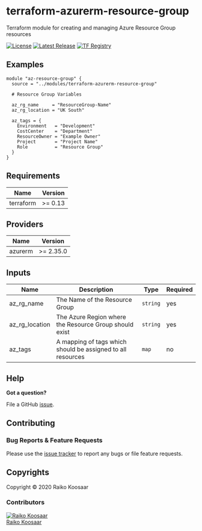 # terraform-azurerm-resource-group

Terraform module for creating and managing Azure Resource Group resources

[![License](https://img.shields.io/badge/License-MIT-blue.svg)](LICENSE)
[![Latest Release](https://img.shields.io/github/v/release/rkoosaar/terraform-azurerm-resource-group?cacheSeconds=36)](https://github.com/rkoosaar/terraform-azurerm-resource-group/releases/latest)
[![TF Registry](https://img.shields.io/badge/terraform-registry-blue.svg)](https://registry.terraform.io/modules/rkoosaar/resource-group/azurerm/)

## Examples

```
module "az-resource-group" {
  source = "../modules/terraform-azurerm-resource-group"

  # Resource Group Variables

  az_rg_name     = "ResourceGroup-Name"
  az_rg_location = "UK South"

  az_tags = {
    Environment   = "Development"
    CostCenter    = "Department"
    ResourceOwner = "Example Owner"
    Project       = "Project Name"
    Role          = "Resource Group"
  }
}
```
<!-- BEGINNING OF PRE-COMMIT-TERRAFORM DOCS HOOK -->
## Requirements

| Name | Version |
| --- | --- |
| terraform | >= 0.13 |

## Providers

| Name | Version |
| --- | --- |
| azurerm | >= 2.35.0 |

## Inputs

| Name | Description | Type | Required |
| --- | --- | --- | --- |
| az_rg_name | The Name of the Resource Group | `string` | yes |
| az_rg_location | The Azure Region where the Resource Group should exist | `string` | yes |
| az_tags | A mapping of tags which should be assigned to all resources | `map` | no |


<!-- END OF PRE-COMMIT-TERRAFORM DOCS HOOK -->

## Help

**Got a question?**

File a GitHub [issue](https://github.com/rkoosaar/terraform-azurerm-resource-group/issues).

## Contributing

### Bug Reports & Feature Requests

Please use the [issue tracker](https://github.com/rkoosaar/terraform-azurerm-resource-group/issues) to report any bugs or file feature requests.

## Copyrights

Copyright © 2020 Raiko Koosaar

### Contributors

[![Raiko Koosaar][rkoosaar_avatar]][rkoosaar_homepage]<br/>[Raiko Koosaar][rkoosaar_homepage]

[rkoosaar_homepage]: https://github.com/rkoosaar
[rkoosaar_avatar]: https://github.com/rkoosaar.png?size=150
[github]: https://github.com/rkoosaar
[share_email]: mailto:?subject=terraform-azurerm-resource-group&body=https://github.com/rkoosaar/terraform-azurerm-resource-group
